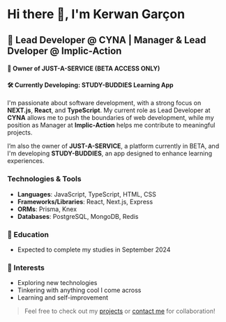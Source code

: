# Hi there 👋, I'm Kerwan Garçon

## 🚀 Lead Developer @ CYNA | Manager & Lead Dveloper @ Implic-Action
#### 🎯 Owner of JUST-A-SERVICE (BETA ACCESS ONLY)
#### 🛠 Currently Developing: STUDY-BUDDIES Learning App

I'm passionate about software development, with a strong focus on **NEXT.js**, **React**, and **TypeScript**. My current role as Lead Developer at **CYNA** allows me to push the boundaries of web development, while my position as Manager at **Implic-Action** helps me contribute to meaningful projects.

I’m also the owner of **JUST-A-SERVICE**, a platform currently in BETA, and I'm developing **STUDY-BUDDIES**, an app designed to enhance learning experiences.

### Technologies & Tools
- **Languages**: JavaScript, TypeScript, HTML, CSS
- **Frameworks/Libraries**: React, Next.js, Express
- **ORMs**: Prisma, Knex
- **Databases**: PostgreSQL, MongoDB, Redis

### 📅 Education
- Expected to complete my studies in September 2024

### 🎯 Interests
- Exploring new technologies
- Tinkering with anything cool I come across
- Learning and self-improvement

> Feel free to check out my [projects](https://github.com/Kerwan-Garcon?tab=repositories) or [contact me](mailto:kerwan.garcon.sio@gmal.com) for collaboration!
